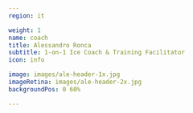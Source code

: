 ```yaml
---
region: it

weight: 1
name: coach
title: Alessandro Ronca
subtitle: 1-on-1 Ice Coach & Training Facilitator
icon: info

image: images/ale-header-1x.jpg
imageRetina: images/ale-header-2x.jpg
backgroundPos: 0 60%

---
```


<!--title: Alessandro Ronca-->
<!--subtitle: Training Facilitator & Certified Wim Hof Method Instructor-->

<!-- 1-on-1 -->
<!-- Alessandro Ronca -->
<!-- Certified Wim&nbsp;Hof Method&nbsp;Instructor<span class="db">&amp;&nbsp;1&#8209;on&#8209;1 Training&nbsp;Facilitator</span> -->

<!-- style="background-image: no-repeat center 66%;" -->
